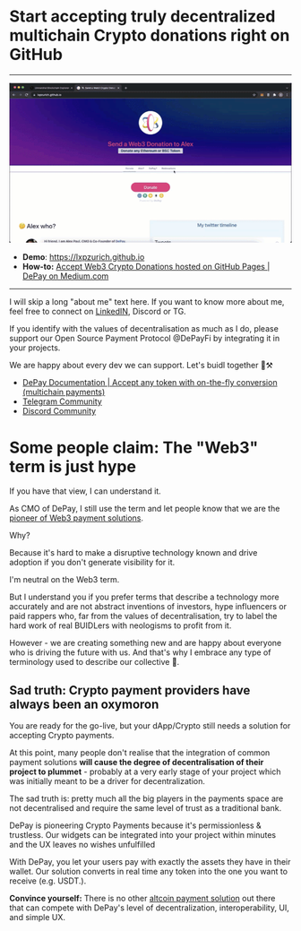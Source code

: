 # Start accepting truly decentralized multichain Crypto donations right on GitHub

----

![Accept decentralized crypto donations on Github](decentralized-web3-donations.gif)
<br />

- **Demo**: https://lxpzurich.github.io
- **How-to:** [Accept Web3 Crypto Donations hosted on GitHub Pages | DePay on Medium.com](https://medium.com/depay/breakthrough-decentralized-donations-on-github-pages-da9b23994eca)

-----

I will skip a long "about me" text here. If you want to know more about me, feel free to connect on [LinkedIN](https://www.linkedin.com/in/ᥨxp/), Discord or TG.

If you identify with the values of decentralisation as much as I do, please support our Open Source Payment Protocol @DePayFi by integrating it in your projects. 

We are happy about every dev we can support. Let's buidl together 💪⚒️

- [DePay Documentation | Accept any token with on-the-fly conversion (multichain payments)](https://depay.fi/documentation)
- [Telegram Community](https://t.me/DePayFi)
- [Discord Community](https://discord.gg/gE9S4e4HFx)

# Some people claim: The "Web3" term is just hype
If you have that view, I can understand it.

As CMO of DePay, I still use the term and let people know that we are the [pioneer of Web3 payment solutions](https://depay.fi). 

Why?

Because it's hard to make a disruptive technology known and drive adoption if you don't generate visibility for it. 

I'm neutral on the Web3 term. 

But I understand you if you prefer terms that describe a technology more accurately and are not abstract inventions of investors, hype influencers or paid rappers who, far from the values of decentralisation, try to label the hard work of real BUIDLers with neologisms to profit from it. 

However - we are creating something new and are happy about everyone who is driving the future with us. And that's why I embrace any type of terminology used to describe our collective 🤗.

## Sad truth: Crypto payment providers have always been an oxymoron
You are ready for the go-live, but your dApp/Crypto still needs a solution for accepting Crypto payments. 

At this point, many people don't realise that the integration of common payment solutions **will cause the degree of decentralisation of their project to plummet** - probably at a very early stage of your project which was initially meant to be a driver for decentralization.

The sad truth is: pretty much all the big players in the payments space are not decentralised and require the same level of trust as a traditional bank.

DePay is pioneering Crypto Payments because it's permissionless & trustless. Our widgets can be integrated into your project within minutes and the UX leaves no wishes unfulfilled

With DePay, you let your users pay with exactly the assets they have in their wallet. Our solution converts in real time any token into the one you want to receive (e.g. USDT.). 

**Convince yourself:** There is no other [altcoin payment solution](https://depay.fi) out there that can compete with DePay's level of decentralization, interoperability, UI, and simple UX.
